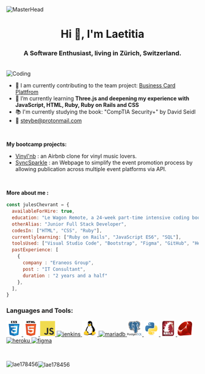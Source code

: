 ![MasterHead](https://i.pinimg.com/originals/6f/04/0b/6f040b4a4db555dd98a603a81872ecdf.gif) 
<h1 align="center">Hi 👋, I'm Laetitia </h1> 
<h3 align="center">A Software Enthusiast, living in Zürich, Switzerland.</h3>
 
<br>
<img align="center" alt="Coding" width="200" src="https://media.giphy.com/media/NgurY1o4z080Jfoyzw/giphy.gif" alt="GIF" >
<br />

- 🔭 I am currently contributing to the team project: <a href="https://github.com/Bouhmid-codes/Business-cards">Business Card Plattfrom</a>
- 🌱 I’m currently learning **Three.js and deepening my experience with JavaScript, HTML, Ruby, Ruby on Rails and CSS**
- 📚 I'm currently studying the book: "CompTIA Security+" by David Seidl
- 📧 steybe@protonmail.com 

 <br />

**My bootcamp projects:**
<ul>
  <li><a href="https://github.com/lae178456/airbnb_vinyl">Vinyl'nb</a> : an Airbnb clone for vinyl music lovers.</li>
  <li><a href="https://github.com/lae178456/syncsparkle">SyncSparkle</a> : an Webpage to simplify the event promotion process by allowing publication across multiple event platforms via API.</li> 
</ul>

<br />

**More about me :**
```javascript
const julesChevrant = {
  availableForHire: true,
  education: "Le Wagon Remote, a 24-week part-time intensive coding bootcamp",
  otherAlias: "Junior Full Stack Developer",
  codesIn: ["HTML", "CSS", "Ruby"],
  currentlylearning: ["Ruby on Rails", "JavaScript ES6", "SQL"],
  toolsUsed: ["Visual Studio Code", "Bootstrap", "Figma", "GitHub", "Heroku", "Wordpress"],
  pastExperience: [
    {
      company : "Eraneos Group",
      post : "IT Consultant",
      duration : "2 years and a half"
    },
  ],
}
```  
<h3 align="left">Languages and Tools:</h3>
<p align="left"> <a href="https://www.w3schools.com/css/" target="_blank" rel="noreferrer"> <img src="https://raw.githubusercontent.com/devicons/devicon/master/icons/css3/css3-original-wordmark.svg" alt="css3" width="40" height="40"/> </a> <a href="https://www.w3.org/html/" target="_blank" rel="noreferrer"> <img src="https://raw.githubusercontent.com/devicons/devicon/master/icons/html5/html5-original-wordmark.svg" alt="html5" width="40" height="40"/> </a> <a href="https://developer.mozilla.org/en-US/docs/Web/JavaScript" target="_blank" rel="noreferrer"> <img src="https://raw.githubusercontent.com/devicons/devicon/master/icons/javascript/javascript-original.svg" alt="javascript" width="40" height="40"/> </a> <a href="https://www.jenkins.io" target="_blank" rel="noreferrer"> <img src="https://www.vectorlogo.zone/logos/jenkins/jenkins-icon.svg" alt="jenkins" width="40" height="40"/> </a> <a href="https://www.linux.org/" target="_blank" rel="noreferrer"> <img src="https://raw.githubusercontent.com/devicons/devicon/master/icons/linux/linux-original.svg" alt="linux" width="40" height="40"/> </a> <a href="https://mariadb.org/" target="_blank" rel="noreferrer"> <img src="https://www.vectorlogo.zone/logos/mariadb/mariadb-icon.svg" alt="mariadb" width="40" height="40"/> </a> <a href="https://www.postgresql.org" target="_blank" rel="noreferrer"> <img src="https://raw.githubusercontent.com/devicons/devicon/master/icons/postgresql/postgresql-original-wordmark.svg" alt="postgresql" width="40" height="40"/> </a> <a href="https://www.python.org" target="_blank" rel="noreferrer"> <img src="https://raw.githubusercontent.com/devicons/devicon/master/icons/python/python-original.svg" alt="python" width="40" height="40"/> </a> <a href="https://rubyonrails.org" target="_blank" rel="noreferrer"> <img src="https://raw.githubusercontent.com/devicons/devicon/master/icons/rails/rails-original-wordmark.svg" alt="rails" width="40" height="40"/> </a> <a href="https://www.ruby-lang.org/en/" target="_blank" rel="noreferrer"> <img src="https://raw.githubusercontent.com/devicons/devicon/master/icons/ruby/ruby-original.svg" alt="ruby" width="40"  </a> 
</a> <a href="https://heroku.com" target="_blank" rel="noreferrer"> <img src="https://www.vectorlogo.zone/logos/heroku/heroku-icon.svg" alt="heroku" width="40" height="40"/> 
<a href="https://www.figma.com/" target="_blank" rel="noreferrer"> <img src="https://www.vectorlogo.zone/logos/figma/figma-icon.svg" alt="figma" width="40" height="40"/> </a> 
</p>

<br />

<p>
<img align="left" src="https://github-readme-stats.vercel.app/api/top-langs?username=lae178456&icons=true&theme=dracula&locale=en&layout=compact" alt="lae178456" />
<img align="center" src="https://github-readme-streak-stats.herokuapp.com/?user=lae178456&theme=dark" alt="lae178456" />
</p>

